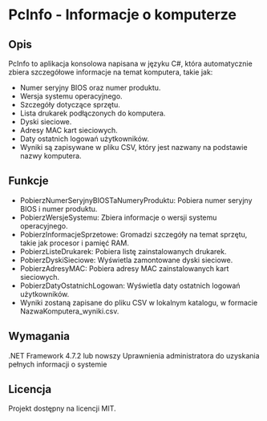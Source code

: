 # PcInfo - Informacje o komputerze
## Opis
PcInfo to aplikacja konsolowa napisana w języku C#, która automatycznie zbiera szczegółowe informacje na temat komputera, takie jak:

* Numer seryjny BIOS oraz numer produktu.
* Wersja systemu operacyjnego.
* Szczegóły dotyczące sprzętu.
* Lista drukarek podłączonych do komputera.
* Dyski sieciowe.
* Adresy MAC kart sieciowych.
* Daty ostatnich logowań użytkowników.
* Wyniki są zapisywane w pliku CSV, który jest nazwany na podstawie nazwy komputera.

## Funkcje
* PobierzNumerSeryjnyBIOSTaNumeryProduktu: Pobiera numer seryjny BIOS i numer produktu.
* PobierzWersjeSystemu: Zbiera informacje o wersji systemu operacyjnego.
* PobierzInformacjeSprzetowe: Gromadzi szczegóły na temat sprzętu, takie jak procesor i pamięć RAM.
* PobierzListeDrukarek: Pobiera listę zainstalowanych drukarek.
* PobierzDyskiSieciowe: Wyświetla zamontowane dyski sieciowe.
* PobierzAdresyMAC: Pobiera adresy MAC zainstalowanych kart sieciowych.
* PobierzDatyOstatnichLogowan: Wyświetla daty ostatnich logowań użytkowników.
* Wyniki zostaną zapisane do pliku CSV w lokalnym katalogu, w formacie NazwaKomputera_wyniki.csv.

## Wymagania
.NET Framework 4.7.2 lub nowszy
Uprawnienia administratora do uzyskania pełnych informacji o systemie

## Licencja
Projekt dostępny na licencji MIT.
